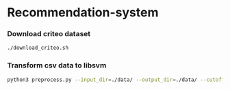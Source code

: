# Recommendation-system
### Download criteo dataset
```bash
./download_criteo.sh
```
### Transform csv data to libsvm
```bash
python3 preprocess.py --input_dir=./data/ --output_dir=./data/ --cutoff=200
```
